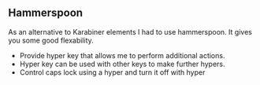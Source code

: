 ## Hammerspoon

As an alternative to Karabiner elements I had to use hammerspoon.  It gives you some good flexability.

* Provide hyper key that allows me to perform additional actions.
* Hyper key can be used with other keys to make further hypers.
* Control caps lock using a hyper and turn it off with hyper

